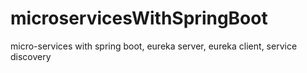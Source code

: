 # microservicesWithSpringBoot
micro-services with spring boot, eureka server, eureka client, service discovery
